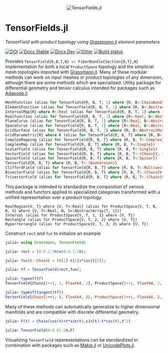 <p align="center">
  <img src="./docs/src/assets/logo.png" alt="TensorFields.jl"/>
</p>

# TensorFields.jl

*TensorField with product topology using [Grassmann.jl](https://github.com/chakravala/Grassmann.jl) element parameters*

[![DOI](https://zenodo.org/badge/223493781.svg)](https://zenodo.org/badge/latestdoi/223493781)
[![Docs Stable](https://img.shields.io/badge/docs-stable-blue.svg)](https://grassmann.crucialflow.com/stable)
[![Docs Dev](https://img.shields.io/badge/docs-dev-blue.svg)](https://grassmann.crucialflow.com/dev)
[![Gitter](https://badges.gitter.im/Grassmann-jl/community.svg)](https://gitter.im/Grassmann-jl/community?utm_source=badge&utm_medium=badge&utm_campaign=pr-badge)
[![Build status](https://ci.appveyor.com/api/projects/status/oxi2qutlsaytloap?svg=true)](https://ci.appveyor.com/project/chakravala/tensorfields-jl)

Provides `TensorField{R,B,T,N} <: FiberBundle{Section{R,T},N}` implementation for both a local `ProductSpace` topology and the simplicial mesh topologies imported with [Grassmann.jl](https://github.com/chakravala/Grassmann.jl).
Many of these modular methods can work on input meshes or product topologies of any dimension, although there are some methods which are specialized.
Utility package for differential geometry and tensor calculus intended for packages such as [Adapode.jl](https://github.com/chakravala/Adapode.jl).

```Julia
MeshFunction (alias for TensorField{R, B, T, 1} where {R, B<:ChainBundle, T<:Real})
ElementFunction (alias for TensorField{R, B, T, 1} where {R, B<:AbstractVector{R}, T<:Real})
IntervalMap{R} where R<:Real (alias for TensorField{R, B, T, 1} where {R<:Real, B<:AbstractArray{R, 1}, T})
RealFunction (alias for TensorField{R, B, T, 1} where {R<:Real, B<:AbstractVector{R}, T<:Union{Real, Single, Chain{V, G, <:Real, 1} where {V, G}}})
PlaneCurve (alias for TensorField{R, B, T, 1} where {R<:Real, B<:AbstractVector{R}, T<:(Chain{V, G, Q, 2} where {V, G, Q})})
SpaceCurve (alias for TensorField{R, B, T, 1} where {R<:Real, B<:AbstractVector{R}, T<:(Chain{V, G, Q, 3} where {V, G, Q})})
GridSurface (alias for TensorField{R, B, T, 2} where {R, B<:AbstractMatrix{R}, T<:Real})
GridParametric{R} where R (alias for TensorField{R, B, T} where {R, B<:(AbstractArray{R}), T<:Real})
ComplexMapping (alias for TensorField{R, B, T} where {R, B, T<:Complex})
ComplexMap (alias for TensorField{R, B, T} where {R, B, T<:Couple})
ScalarField (alias for TensorField{R, B, T} where {R, B, T<:Single})
VectorField (alias for TensorField{R, B, T} where {R, B, T<:(Chain{V, 1} where V)})
SpinorField (alias for TensorField{R, B, T} where {R, B, T<:Spinor})
TensorField{R, B, T} where {R, B, T<:(Quaternion)}
CliffordField (alias for TensorField{R, B, T} where {R, B, T<:Multivector})
BivectorField (alias for TensorField{R, B, T} where {R, B, T<:(Chain{V, 2} where V)})
TrivectorField (alias for TensorField{R, B, T} where {R, B, T<:(Chain{V, 3} where V)})
```
This package is intended to standardize the composition of various methods and functors applied to specialized categories transformed with a unified representation over a product topology.
```
RealRegion{V, T} where {V, T<:Real} (alias for ProductSpace{V, T, N, N, S} where {V, T<:Real, N, S<:AbstractArray{T, 1}})
Interval (alias for ProductSpace{V, T, 1, 1} where {V, T})
Rectangle (alias for ProductSpace{V, T, 2, 2} where {V, T})
Hyperrectangle (alias for ProductSpace{V, T, 3, 3} where {V, T})
```

Construct `rect` and `fun` to initialize an example
```julia
julia> using Grassmann, TensorFields

julia> rect = (0:0.1:2π)⊕(0:0.1:2π);

julia> fun(t::Chain) = (t[1]-t[2])*cos(t[2]);

julia> tf = TensorField(rect,fun);

julia> typeof(tf)
TensorField{Chain{⟨++⟩, 1, Float64, 2}, ProductSpace{⟨++⟩, Float64, 2, 2, StepRangeLen{Float64, Base.TwicePrecision{Float64}, Base.TwicePrecision{Float64}, Int64}}, Float64, 2}

julia> typeof(tangent(tf))
VectorField{Chain{⟨++⟩, 1, Float64, 2}, ProductSpace{⟨++⟩, Float64, 2, 2, StepRangeLen{Float64, TwicePrecision{Float64}, TwicePrecision{Float64}, Int64}}, Chain{⟨××⟩, 1, Float64, 2}, 2} (alias for TensorField{Chain{⟨++⟩, 1, Float64, 2}, ProductSpace{⟨++⟩, Float64, 2, 2, StepRangeLen{Float64, Base.TwicePrecision{Float64}, Base.TwicePrecision{Float64}, Int64}}, Chain{⟨××⟩, 1, Float64, 2}, 2})
```
Many of these methods can automatically generalize to higher dimensional manifolds and are compatible with discrete differential geometry.
```Julia
julia> F(t) = Chain(cos(t)+t*sin(t),sin(t)-t*cos(t),t^2)

julia> TensorField(0:0.01:2π,F)
```
Visualizing `TensorField` reperesentations can be standardized in combination with packages such as [Makie.jl](https://github.com/MakieOrg/Makie.jl) or [UnicodePlots.jl](https://github.com/JuliaPlots/UnicodePlots.jl).
